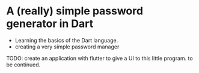 # A (really) simple password generator in Dart

- Learning the basics of the Dart language.
- creating a very simple password manager

TODO: create an application with flutter to give a UI to this little program. to be continued.
